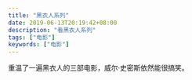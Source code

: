 ```yaml
---
title: "黑衣人系列"
date: 2019-06-13T20:19:42+08:00
description: "看黑衣人系列"
tags: ["电影"]
keywords: ["电影"]
---
```


重温了一遍黑衣人的三部电影，威尔·史密斯依然能很搞笑。
